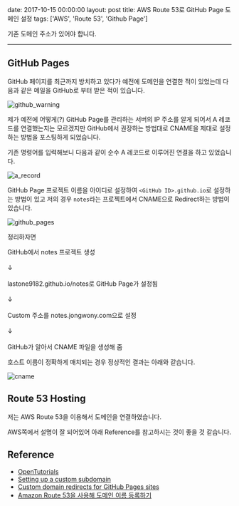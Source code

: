 date: 2017-10-15 00:00:00
layout: post
title: AWS Route 53로 GitHub Page 도메인 설정
tags: ['AWS', 'Route 53', 'Github Page']

<div class='warn'>
기존 도메인 주소가 있어야 합니다.
</div>

---

## GitHub Pages

GitHub 페이지를 최근까지 방치하고 있다가 예전에 도메인을 연결한 적이 있었는데 다음과 같은 메일을 GitHub로 부터 받은 적이 있습니다.

![github_warning](//s3.ap-northeast-2.amazonaws.com/jongwony/blog/aws/github_warning.png)

제가 예전에 어떻게(?) GitHub Page를 관리하는 서버의 IP 주소를 알게 되어서 A 레코드를 연결했는지는 모르겠지만 GitHub에서 권장하는 방법대로 CNAME을 제대로 설정하는 방법을 포스팅하게 되었습니다.

기존 명령어를 입력해보니 다음과 같이 순수 A 레코드로 이루어진 연결을 하고 있었습니다.

![a_record](//s3.ap-northeast-2.amazonaws.com/jongwony/blog/aws/a_record.png)

GitHub Page 프로젝트 이름을 아이디로 설정하여 `<GitHub ID>.github.io`로 설정하는 방법이 있고 저의 경우 `notes`라는 프로젝트에서 CNAME으로 Redirect하는 방법이 있습니다.

![github_pages](//s3.ap-northeast-2.amazonaws.com/jongwony/blog/aws/github_pages.png)

정리하자면

<div class='center'>

GitHub에서 notes 프로젝트 생성
<br><br>
↓
<br><br>
lastone9182.github.io/notes로 GitHub Page가 설정됨
<br><br>
↓
<br><br>
Custom 주소를 notes.jongwony.com으로 설정
<br><br>
↓
<br><br>
GitHub가 알아서 CNAME 파일을 생성해 줌

</div>

호스트 이름이 정확하게 매치되는 경우 정상적인 결과는 아래와 같습니다.

![cname](//s3.ap-northeast-2.amazonaws.com/jongwony/blog/aws/cname.png)


## Route 53 Hosting

저는 AWS Route 53을 이용해서 도메인을 연결하였습니다.

AWS쪽에서 설명이 잘 되어있어 아래 Reference를 참고하시는 것이 좋을 것 같습니다.


## Reference

- [OpenTutorials](//opentutorials.org/course/608/3012)
- [Setting up a custom subdomain](//help.github.com/articles/setting-up-a-custom-subdomain/)
- [Custom domain redirects for GitHub Pages sites](//help.github.com/articles/custom-domain-redirects-for-github-pages-sites/)
- [Amazon Route 53을 사용해 도메인 이름 등록하기](//docs.aws.amazon.com/ko_kr/Route53/latest/DeveloperGuide/registrar.html)
